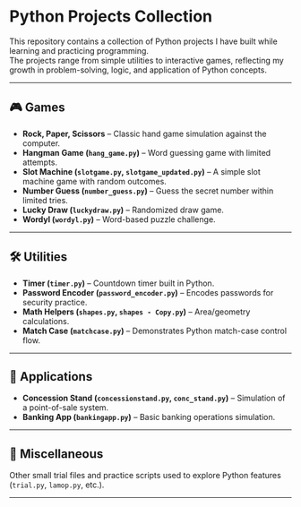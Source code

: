 # Python Projects Collection

This repository contains a collection of Python projects I have built while learning and practicing programming.  
The projects range from simple utilities to interactive games, reflecting my growth in problem-solving, logic, and application of Python concepts.

---

## 🎮 Games
- **Rock, Paper, Scissors** – Classic hand game simulation against the computer.
- **Hangman Game (`hang_game.py`)** – Word guessing game with limited attempts.
- **Slot Machine (`slotgame.py`, `slotgame_updated.py`)** – A simple slot machine game with random outcomes.
- **Number Guess (`number_guess.py`)** – Guess the secret number within limited tries.
- **Lucky Draw (`luckydraw.py`)** – Randomized draw game.
- **Wordyl (`wordyl.py`)** – Word-based puzzle challenge.

---

## 🛠 Utilities
- **Timer (`timer.py`)** – Countdown timer built in Python.
- **Password Encoder (`password_encoder.py`)** – Encodes passwords for security practice.
- **Math Helpers (`shapes.py`, `shapes - Copy.py`)** – Area/geometry calculations.
- **Match Case (`matchcase.py`)** – Demonstrates Python match-case control flow.

---

## 💼 Applications
- **Concession Stand (`concessionstand.py`, `conc_stand.py`)** – Simulation of a point-of-sale system.
- **Banking App (`bankingapp.py`)** – Basic banking operations simulation.

---

## 📂 Miscellaneous
Other small trial files and practice scripts used to explore Python features (`trial.py`, `lamop.py`, etc.).

---


